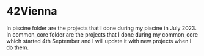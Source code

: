 # 42Vienna
In piscine folder are the projects that I done during my piscine in July 2023.
In common_core folder are the projects that I done during my common_core which started 4th September and I will update it with new projects when I do them.
